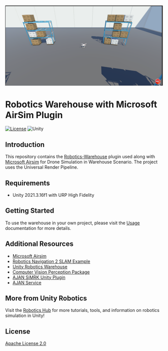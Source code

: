 ![Warehouse Scene](Documentation/img/WarehouseWithAirsim.PNG)

# Robotics Warehouse with Microsoft AirSim Plugin

[![License](https://img.shields.io/badge/license-Apache--2.0-green.svg)](LICENSE.md)
![Unity](https://img.shields.io/badge/unity-2021.1+-brightgreen)

## Introduction

This repository contains the [Robotics-Warehouse](https://github.com/Unity-Technologies/Robotics-Warehouse) plugin used along with [Microsoft Airsim](https://github.com/microsoft/airsim/) for Drone Simulation in Warehouse Scenario. The project uses the Universal Render Pipeline.

## Requirements

- Unity 2021.3.16f1 with URP High Fidelity


## Getting Started
To use the warehouse in your own project, please visit the [Usage](Documentation/Usage.md) documentation for more details.

## Additional Resources
- [Microsoft Airsim](https://github.com/microsoft/airsim/)
- [Robotics Navigation 2 SLAM Example](https://github.com/Unity-Technologies/Robotics-Nav2-SLAM-Example)
- [Unity Robotics Warehouse](https://github.com/Unity-Technologies/Robotics-Warehouse)
- [Computer Vision Perception Package](https://github.com/Unity-Technologies/com.unity.perception/)
- [AJAN SiMRK Unity Plugin](https://github.com/buvnswrn/AJAN-SiMRK-Unity)
- [AJAN Service](https://github.com/aantakli/AJAN-service)

## More from Unity Robotics
Visit the [Robotics Hub](https://github.com/Unity-Technologies/Unity-Robotics-Hub) for more tutorials, tools, and information on robotics simulation in Unity!

## License
[Apache License 2.0](LICENSE)

